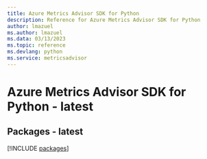 ```yaml
---
title: Azure Metrics Advisor SDK for Python
description: Reference for Azure Metrics Advisor SDK for Python
author: lmazuel
ms.author: lmazuel
ms.data: 03/13/2023
ms.topic: reference
ms.devlang: python
ms.service: metricsadvisor
---
```

# Azure Metrics Advisor SDK for Python - latest
## Packages - latest
[!INCLUDE [packages](metrics-advisor-index.md)]